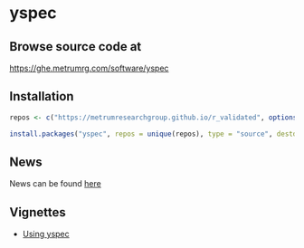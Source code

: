 yspec
================

## Browse source code at 
https://ghe.metrumrg.com/software/yspec

## Installation

``` r
repos <- c("https://metrumresearchgroup.github.io/r_validated", options()$repos)

install.packages("yspec", repos = unique(repos), type = "source", destdir = NULL)
```


## News

News can be found [here](news.md)

## Vignettes

- [Using yspec](https://ghe.metrumrg.com/pages/software/yspec/articles/yspec.html)

